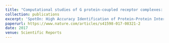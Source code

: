 ```yaml
---
title: "Computational studies of G protein-coupled receptor complexes: Structure and dynamics."
collection: publications
excerpt: 'SpotOn: High Accuracy Identification of Protein-Protein Interface Hot-Spots.'
paperurl: https://www.nature.com/articles/s41598-017-08321-2
date: 2017
venue: Scientific Reports
---
```

